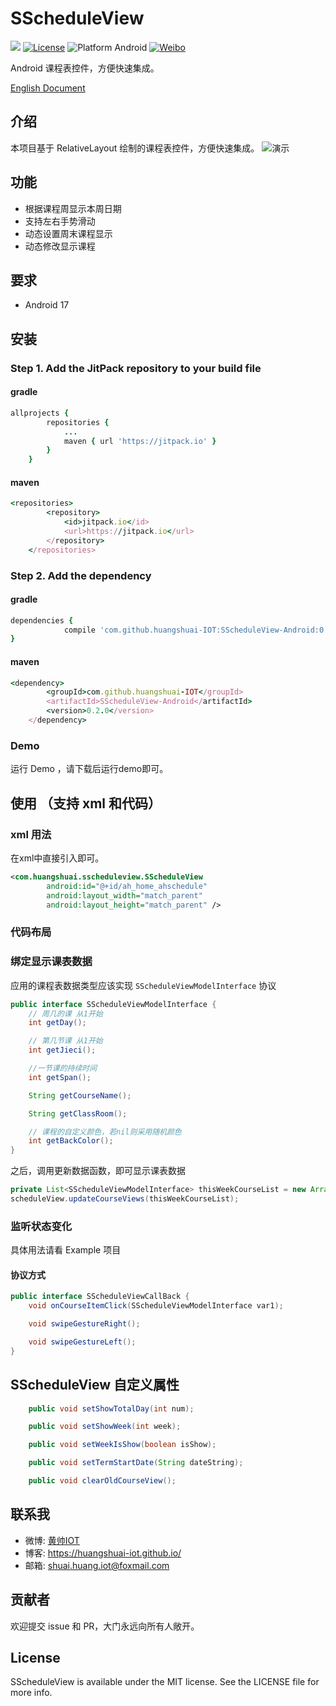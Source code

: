 # SScheduleView

[![](https://www.jitpack.io/v/huangshuai-IOT/SScheduleView-Android.svg)](https://www.jitpack.io/#huangshuai-IOT/SScheduleView-Android)
[![License](https://img.shields.io/cocoapods/l/SScheduleView.svg?style=flat)](http://cocoapods.org/pods/SScheduleView)
![Platform Android](https://img.shields.io/badge/Platform-Android-brightgreen.svg?style=flat)
[![Weibo](https://img.shields.io/badge/%e5%be%ae%e5%8d%9a-%40%e9%bb%84%e5%b8%85IOT-yellow.svg?style=flat)](http://weibo.com/2189929640)

Android 课程表控件，方便快速集成。

[English Document](https://github.com/huangshuai-IOT/SScheduleView-Android/blob/master/README.md)

## 介绍
本项目基于 RelativeLayout 绘制的课程表控件，方便快速集成。
![演示](https://github.com/huangshuai-IOT/SScheduleView-Android/blob/master/demo.gif)

## 功能
- 根据课程周显示本周日期
- 支持左右手势滑动
- 动态设置周末课程显示
- 动态修改显示课程

## 要求
- Android 17

## 安装
### Step 1. Add the JitPack repository to your build file
#### gradle

```ruby
allprojects {
		repositories {
			...
			maven { url 'https://jitpack.io' }
		}
	}
```
#### maven

```ruby
<repositories>
		<repository>
		    <id>jitpack.io</id>
		    <url>https://jitpack.io</url>
		</repository>
	</repositories>
```

### Step 2. Add the dependency
#### gradle

```ruby
dependencies {
	        compile 'com.github.huangshuai-IOT:SScheduleView-Android:0.2.0'
}
```
#### maven
```ruby
<dependency>
	    <groupId>com.github.huangshuai-IOT</groupId>
	    <artifactId>SScheduleView-Android</artifactId>
	    <version>0.2.0</version>
	</dependency>
```

### Demo

运行 Demo ，请下载后运行demo即可。

## 使用 （支持 xml 和代码）
### xml 用法

在xml中直接引入即可。

```XML
<com.huangshuai.sscheduleview.SScheduleView
        android:id="@+id/ah_home_ahschedule"
        android:layout_width="match_parent"
        android:layout_height="match_parent" />
```

### 代码布局


### 绑定显示课表数据

应用的课程表数据类型应该实现 `SScheduleViewModelInterface` 协议

```Java
public interface SScheduleViewModelInterface {
    // 周几的课 从1开始
    int getDay();

    // 第几节课 从1开始
    int getJieci();

    //一节课的持续时间
    int getSpan();

    String getCourseName();

    String getClassRoom();

    // 课程的自定义颜色，若nil则采用随机颜色
    int getBackColor();
}
```

之后，调用更新数据函数，即可显示课表数据

```Java 
private List<SScheduleViewModelInterface> thisWeekCourseList = new ArrayList<>();
scheduleView.updateCourseViews(thisWeekCourseList);
```

### 监听状态变化

具体用法请看 Example 项目

#### 协议方式

```Java
public interface SScheduleViewCallBack {
    void onCourseItemClick(SScheduleViewModelInterface var1);

    void swipeGestureRight();

    void swipeGestureLeft();
}
```

## SScheduleView 自定义属性

```Java
    public void setShowTotalDay(int num);

    public void setShowWeek(int week);

    public void setWeekIsShow(boolean isShow);

    public void setTermStartDate(String dateString);

    public void clearOldCourseView();
```

## 联系我

- 微博: [黄帅IOT](http://weibo.com/u/2189929640)
- 博客: https://huangshuai-iot.github.io/
- 邮箱: shuai.huang.iot@foxmail.com

## 贡献者

欢迎提交 issue 和 PR，大门永远向所有人敞开。

## License

SScheduleView is available under the MIT license. See the LICENSE file for more info.


